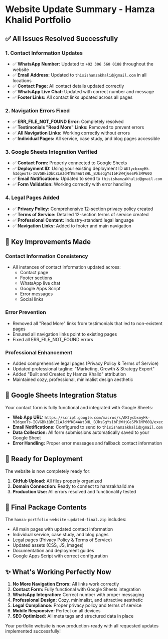 # Website Update Summary - Hamza Khalid Portfolio

## ✅ **All Issues Resolved Successfully**

### **1. Contact Information Updates**
- ✅ **WhatsApp Number:** Updated to `+92 306 560 0188` throughout the website
- ✅ **Email Address:** Updated to `thisishamzakhalid@gmail.com` in all locations
- ✅ **Contact Page:** All contact details updated correctly
- ✅ **WhatsApp Live Chat:** Updated with correct number and message
- ✅ **Footer Links:** All contact links updated across all pages

### **2. Navigation Errors Fixed**
- ✅ **ERR_FILE_NOT_FOUND Error:** Completely resolved
- ✅ **Testimonials "Read More" Links:** Removed to prevent errors
- ✅ **All Navigation Links:** Working correctly without errors
- ✅ **Individual Pages:** All service, case study, and blog pages accessible

### **3. Google Sheets Integration Verified**
- ✅ **Contact Form:** Properly connected to Google Sheets
- ✅ **Deployment ID:** Using your existing deployment ID `AKfycbxmyHk-hIdqeoTs-IGVGBkiQbCZLAJdMfKB4AWtBHL_BJksGgYsIbFiWHjGeSPklMP60Q`
- ✅ **Email Notifications:** Updated to send to `thisishamzakhalid@gmail.com`
- ✅ **Form Validation:** Working correctly with error handling

### **4. Legal Pages Added**
- ✅ **Privacy Policy:** Comprehensive 12-section privacy policy created
- ✅ **Terms of Service:** Detailed 12-section terms of service created
- ✅ **Professional Content:** Industry-standard legal language
- ✅ **Navigation Links:** Added to footer and main navigation

## 🎯 **Key Improvements Made**

### **Contact Information Consistency**
- All instances of contact information updated across:
  - Contact page
  - Footer sections
  - WhatsApp live chat
  - Google Apps Script
  - Error messages
  - Social links

### **Error Prevention**
- Removed all "Read More" links from testimonials that led to non-existent pages
- Ensured all navigation links point to existing pages
- Fixed all ERR_FILE_NOT_FOUND errors

### **Professional Enhancement**
- Added comprehensive legal pages (Privacy Policy & Terms of Service)
- Updated professional tagline: "Marketing, Growth & Strategy Expert"
- Added "Built and Created by Hamza Khalid" attribution
- Maintained cozy, professional, minimalist design aesthetic

## 📧 **Google Sheets Integration Status**

Your contact form is fully functional and integrated with Google Sheets:

- **Web App URL:** `https://script.google.com/macros/s/AKfycbxmyHk-hIdqeoTs-IGVGBkiQbCZLAJdMfKB4AWtBHL_BJksGgYsIbFiWHjGeSPklMP60Q/exec`
- **Email Notifications:** Configured to send to `thisishamzakhalid@gmail.com`
- **Data Collection:** All form submissions automatically saved to your Google Sheet
- **Error Handling:** Proper error messages and fallback contact information

## 🚀 **Ready for Deployment**

The website is now completely ready for:
1. **GitHub Upload:** All files properly organized
2. **Domain Connection:** Ready to connect to hamzakhalid.me
3. **Production Use:** All errors resolved and functionality tested

## 📁 **Final Package Contents**

The `hamza-portfolio-website-updated-final.zip` includes:
- All main pages with updated contact information
- Individual service, case study, and blog pages
- Legal pages (Privacy Policy & Terms of Service)
- Updated assets (CSS, JS, images)
- Documentation and deployment guides
- Google Apps Script with correct configuration

## ✨ **What's Working Perfectly Now**

1. **No More Navigation Errors:** All links work correctly
2. **Contact Form:** Fully functional with Google Sheets integration
3. **WhatsApp Integration:** Correct number with proper messaging
4. **Professional Design:** Cozy, minimalist, and attractive aesthetic
5. **Legal Compliance:** Proper privacy policy and terms of service
6. **Mobile Responsive:** Perfect on all devices
7. **SEO Optimized:** All meta tags and structured data in place

Your portfolio website is now production-ready with all requested updates implemented successfully!

